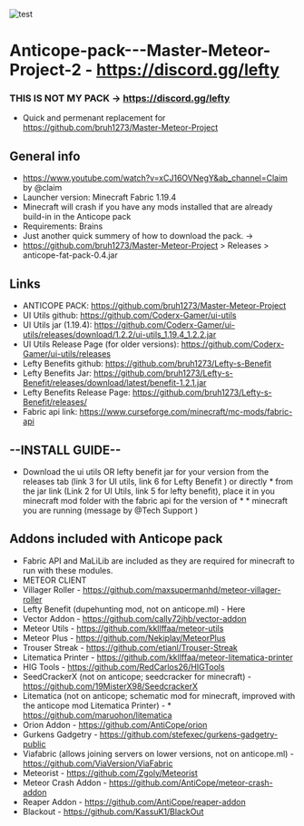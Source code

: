 ![test](https://github.com/frozesentic/Anticope-pack---Master-Meteor-Project-2/assets/99868523/af142667-0cb1-497a-83d7-2ee3cb5ed21b)


# Anticope-pack---Master-Meteor-Project-2  -  https://discord.gg/lefty
### THIS IS NOT MY PACK -> https://discord.gg/lefty
* Quick and permenant replacement for https://github.com/bruh1273/Master-Meteor-Project

## General info
* https://www.youtube.com/watch?v=xCJ16OVNegY&ab_channel=Claim by @claim
* Launcher version: Minecraft Fabric 1.19.4
* Minecraft will crash if you have any mods installed that are already build-in in the Anticope pack
* Requirements: Brains
* Just another quick summery of how to download the pack. ->
* https://github.com/bruh1273/Master-Meteor-Project > Releases > anticope-fat-pack-0.4.jar

## Links
* ANTICOPE PACK: https://github.com/bruh1273/Master-Meteor-Project
* UI Utils github: https://github.com/Coderx-Gamer/ui-utils
* UI Utils jar (1.19.4): https://github.com/Coderx-Gamer/ui-utils/releases/download/1.2.2/ui-utils_1.19.4_1.2.2.jar
* UI Utils Release Page (for older versions): https://github.com/Coderx-Gamer/ui-utils/releases
* Lefty Benefits github: https://github.com/bruh1273/Lefty-s-Benefit
* Lefty Benefits Jar: https://github.com/bruh1273/Lefty-s-Benefit/releases/download/latest/benefit-1.2.1.jar
* Lefty Benefits Release Page: https://github.com/bruh1273/Lefty-s-Benefit/releases/
* Fabric api link: https://www.curseforge.com/minecraft/mc-mods/fabric-api
## --INSTALL GUIDE--
* Download the ui utils OR lefty benefit jar for your version from the releases tab (link 3 for UI utils, link 6 for Lefty Benefit ) or directly * from the jar link (Link 2 for UI Utils, link 5 for lefty benefit), place it in you minecraft mod folder with the fabric api for the version of * * minecraft you are running (message by @Tech Support )

## Addons included with Anticope pack
* Fabric API and MaLiLib are included as they are required for minecraft to run with these modules.
* METEOR CLIENT
* Villager Roller - https://github.com/maxsupermanhd/meteor-villager-roller
* Lefty Benefit (dupehunting mod, not on anticope.ml) - Here
* Vector Addon - https://github.com/cally72jhb/vector-addon
* Meteor Utils - https://github.com/kkllffaa/meteor-utils
* Meteor Plus - https://github.com/Nekiplay/MeteorPlus
* Trouser Streak - https://github.com/etianl/Trouser-Streak
* Litematica Printer - https://github.com/kkllffaa/meteor-litematica-printer
* HIG Tools - https://github.com/RedCarlos26/HIGTools
* SeedCrackerX (not on anticope; seedcracker for minecraft) - https://github.com/19MisterX98/SeedcrackerX
* Litematica (not on anticope; schematic mod for minecraft, improved with the anticope mod Litematica Printer) - * https://github.com/maruohon/litematica
* Orion Addon - https://github.com/AntiCope/orion
* Gurkens Gadgetry - https://github.com/stefexec/gurkens-gadgetry-public
* Viafabric (allows joining servers on lower versions, not on anticope.ml) - https://github.com/ViaVersion/ViaFabric
* Meteorist - https://github.com/Zgoly/Meteorist
* Meteor Crash Addon - https://github.com/AntiCope/meteor-crash-addon
* Reaper Addon - https://github.com/AntiCope/reaper-addon
* Blackout - https://github.com/KassuK1/BlackOut
